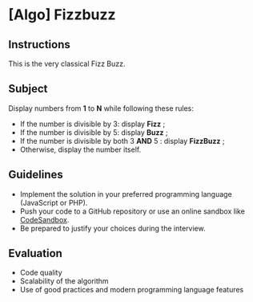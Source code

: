 # [Algo] Fizzbuzz

## Instructions

This is the very classical Fizz Buzz.

## Subject

Display numbers from **1** to **N** while following these rules:

- If the number is divisible by 3: display **Fizz** ;
- If the number is divisible by 5: display **Buzz** ;
- If the number is divisible by both 3 **AND** 5 : display **FizzBuzz** ;
- Otherwise, display the number itself.

## Guidelines

- Implement the solution in your preferred programming language (JavaScript or PHP).
- Push your code to a GitHub repository or use an online sandbox like [CodeSandbox](https://codesandbox.io).
- Be prepared to justify your choices during the interview.

## Evaluation

- Code quality
- Scalability of the algorithm
- Use of good practices and modern programming language features
